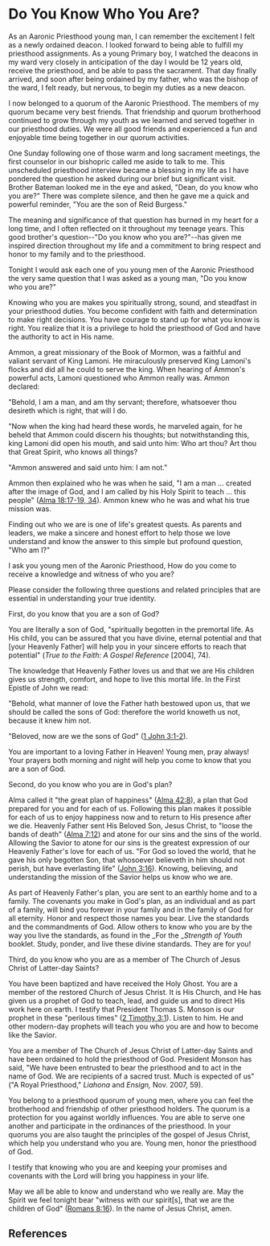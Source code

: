 # Do You Know Who You Are?

As an Aaronic Priesthood young man, I can remember the excitement I felt as a
newly ordained deacon. I looked forward to being able to fulfill my priesthood
assignments. As a young Primary boy, I watched the deacons in my ward very
closely in anticipation of the day I would be 12 years old, receive the
priesthood, and be able to pass the sacrament. That day finally arrived, and
soon after being ordained by my father, who was the bishop of the ward, I felt
ready, but nervous, to begin my duties as a new deacon.

I now belonged to a quorum of the Aaronic Priesthood. The members of my quorum
became very best friends. That friendship and quorum brotherhood continued to
grow through my youth as we learned and served together in our priesthood
duties. We were all good friends and experienced a fun and enjoyable time
being together in our quorum activities.

One Sunday following one of those warm and long sacrament meetings, the first
counselor in our bishopric called me aside to talk to me. This unscheduled
priesthood interview became a blessing in my life as I have pondered the
question he asked during our brief but significant visit. Brother Bateman
looked me in the eye and asked, "Dean, do you know who you are?" There was
complete silence, and then he gave me a quick and powerful reminder, "You are
the son of Reid Burgess."

The meaning and significance of that question has burned in my heart for a
long time, and I often reflected on it throughout my teenage years. This good
brother's question--"Do you know who you are?"--has given me inspired
direction throughout my life and a commitment to bring respect and honor to my
family and to the priesthood.

Tonight I would ask each one of you young men of the Aaronic Priesthood the
very same question that I was asked as a young man, "Do you know who you are?"

Knowing who you are makes you spiritually strong, sound, and steadfast in your
priesthood duties. You become confident with faith and determination to make
right decisions. You have courage to stand up for what you know is right. You
realize that it is a privilege to hold the priesthood of God and have the
authority to act in His name.

Ammon, a great missionary of the Book of Mormon, was a faithful and valiant
servant of King Lamoni. He miraculously preserved King Lamoni's flocks and did
all he could to serve the king. When hearing of Ammon's powerful acts, Lamoni
questioned who Ammon really was. Ammon declared:

"Behold, I am a man, and am thy servant; therefore, whatsoever thou desireth
which is right, that will I do.

"Now when the king had heard these words, he marveled again, for he beheld
that Ammon could discern his thoughts; but notwithstanding this, king Lamoni
did open his mouth, and said unto him: Who art thou? Art thou that Great
Spirit, who knows all things?

"Ammon answered and said unto him: I am not."

Ammon then explained who he was when he said, "I am a man ... created after the
image of God, and I am called by his Holy Spirit to teach ... this people"
([Alma 18:17-19, 34](/scriptures/bofm/alma/18.17-19,34?lang=eng#16)). Ammon
knew who he was and what his true mission was.

Finding out who we are is one of life's greatest quests. As parents and
leaders, we make a sincere and honest effort to help those we love understand
and know the answer to this simple but profound question, "Who am I?"

I ask you young men of the Aaronic Priesthood, How do you come to receive a
knowledge and witness of who you are?

Please consider the following three questions and related principles that are
essential in understanding your true identity.

First, do you know that you are a son of God?

You are literally a son of God, "spiritually begotten in the premortal life.
As His child, you can be assured that you have divine, eternal potential and
that [your Heavenly Father] will help you in your sincere efforts to reach
that potential" (_True to the Faith: A Gospel Reference_ [2004], 74).

The knowledge that Heavenly Father loves us and that we are His children gives
us strength, comfort, and hope to live this mortal life. In the First Epistle
of John we read:

"Behold, what manner of love the Father hath bestowed upon us, that we should
be called the sons of God: therefore the world knoweth us not, because it knew
him not.

"Beloved, now are we the sons of God" ([1 John
3:1-2](/scriptures/nt/1-jn/3.1-2?lang=eng#0)).

You are important to a loving Father in Heaven! Young men, pray always! Your
prayers both morning and night will help you come to know that you are a son
of God.

Second, do you know who you are in God's plan?

Alma called it "the great plan of happiness" ([Alma
42:8](/scriptures/bofm/alma/42.8?lang=eng#7)), a plan that God prepared for
you and for each of us. Following this plan makes it possible for each of us
to enjoy happiness now and to return to His presence after we die. Heavenly
Father sent His Beloved Son, Jesus Christ, to "loose the bands of death"
([Alma 7:12](/scriptures/bofm/alma/7.12?lang=eng#11)) and atone for our sins
and the sins of the world. Allowing the Savior to atone for our sins is the
greatest expression of our Heavenly Father's love for each of us. "For God so
loved the world, that he gave his only begotten Son, that whosoever believeth
in him should not perish, but have everlasting life" ([John
3:16](/scriptures/nt/john/3.16?lang=eng#15)). Knowing, believing, and
understanding the mission of the Savior helps us know who we are.

As part of Heavenly Father's plan, you are sent to an earthly home and to a
family. The covenants you make in God's plan, as an individual and as part of
a family, will bind you forever in your family and in the family of God for
all eternity. Honor and respect those names you bear. Live the standards and
the commandments of God. Allow others to know who you are by the way you live
the standards, as found in the _For the __Strength of Youth_ booklet. Study,
ponder, and live these divine standards. They are for you!

Third, do you know who you are as a member of The Church of Jesus Christ of
Latter-day Saints?

You have been baptized and have received the Holy Ghost. You are a member of
the restored Church of Jesus Christ. It is His Church, and He has given us a
prophet of God to teach, lead, and guide us and to direct His work here on
earth. I testify that President Thomas S. Monson is our prophet in these
"perilous times" ([2 Timothy 3:1](/scriptures/nt/2-tim/3.1?lang=eng#0)).
Listen to him. He and other modern-day prophets will teach you who you are and
how to become like the Savior.

You are a member of The Church of Jesus Christ of Latter-day Saints and have
been ordained to hold the priesthood of God. President Monson has said, "We
have been entrusted to bear the priesthood and to act in the name of God. We
are recipients of a sacred trust. Much is expected of us" ("A Royal
Priesthood," _Liahona_ and _Ensign,_ Nov. 2007, 59).

You belong to a priesthood quorum of young men, where you can feel the
brotherhood and friendship of other priesthood holders. The quorum is a
protection for you against worldly influences. You are able to serve one
another and participate in the ordinances of the priesthood. In your quorums
you are also taught the principles of the gospel of Jesus Christ, which help
you understand who you are. Young men, honor the priesthood of God.

I testify that knowing who you are and keeping your promises and covenants
with the Lord will bring you happiness in your life.

May we all be able to know and understand who we really are. May the Spirit we
feel tonight bear "witness with our spirit[s], that we are the children of
God" ([Romans 8:16](/scriptures/nt/rom/8.16?lang=eng#15)). In the name of
Jesus Christ, amen.

## References

